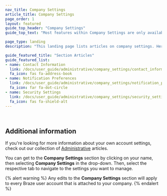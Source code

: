 ```yaml
---
nav_title: Company Settings
article_title: Company Settings
page_order: 1
layout: featured
guide_top_header: "Company Settings"
guide_top_text: "Most features within Company Settings are only available to Braze account administrators. If you don't have access but feel that you should, reach out to your company's Braze account administrator."

page_type: landing
description: "This landing page lists articles on company settings. Here, you can find help on configuring contact information, notification preferences, and security settings."

guide_featured_title: "Section Articles"
guide_featured_list:
- name: Contact Information
  link: /docs/user_guide/administrative/company_settings/contact_information/
  fa_icon: fas fa-address-book
- name: Notification Preferences
  link: /docs/user_guide/administrative/company_settings/notification_preferences/
  fa_icon: far fa-dot-circle
- name: Security Settings
  link: /docs/user_guide/administrative/company_settings/security_settings/
  fa_icon: fas fa-shield-alt
---
```

<br>

## Additional information

If you're looking for more information about your own account settings, check out our collection of [Administrative][1] articles.

You can get to the **Company Settings** section by clicking on your name, then selecting **Company Settings** in the drop-down. Then, select the respective tab to navigate to the settings you want to manage.

{% alert warning %}
Any edits to the **Company Settings** section will apply to every Braze user account that is attached to your company.
{% endalert %}

<br>

[1]: {{site.baseurl}}/user_guide/administrative/
